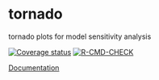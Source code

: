 # tornado
tornado plots for model sensitivity analysis

[![Coverage status](https://codecov.io/gh/bertcarnell/tornado/branch/master/graph/badge.svg)](https://codecov.io/github/bertcarnell/tornado?branch=master)
[![R-CMD-CHECK](https://github.com/bertcarnell/tornado/actions/workflows/r-cmd-check.yml/badge.svg)](https://github.com/bertcarnell/tornado/actions/workflows/r-cmd-check.yml)

[Documentation](https://bertcarnell.github.io/tornado/)
